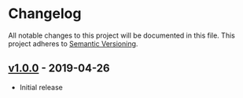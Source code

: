 # Changelog

All notable changes to this project will be documented in this
file.  This project adheres to [Semantic Versioning](http://semver.org/).

## [v1.0.0](https://github.com/stellar/go/releases/tag/horizonclient-v1.0) - 2019-04-26

* Initial release
